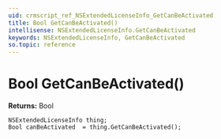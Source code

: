```yaml
---
uid: crmscript_ref_NSExtendedLicenseInfo_GetCanBeActivated
title: Bool GetCanBeActivated()
intellisense: NSExtendedLicenseInfo.GetCanBeActivated
keywords: NSExtendedLicenseInfo, GetCanBeActivated
so.topic: reference
---
```


# Bool GetCanBeActivated()

**Returns:** Bool

```crmscript
NSExtendedLicenseInfo thing;
Bool canBeActivated  = thing.GetCanBeActivated();
```

